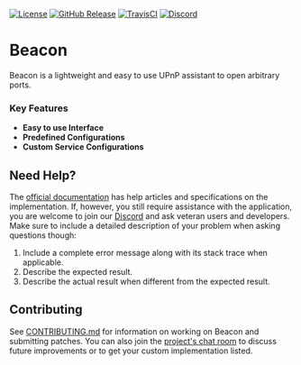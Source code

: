 [![License](https://img.shields.io/github/license/dotStart/Beacon.svg?style=flat-square)](https://www.apache.org/licenses/LICENSE-2.0.txt)
[![GitHub Release](https://img.shields.io/github/release/dotStart/Beacon.svg?style=flat-square)](https://github.com/dotStart/Beacon/releases)
[![TravisCI](https://img.shields.io/travis/dotStart/Beacon?style=flat-square)](https://travis-ci.org/dotStart/Beacon)
[![Discord](https://img.shields.io/discord/252100053093711872?style=flat-square)][discord]


# Beacon

Beacon is a lightweight and easy to use UPnP assistant to open arbitrary ports.

### Key Features

* **Easy to use Interface**
* **Predefined Configurations**
* **Custom Service Configurations**

## Need Help?

The [official documentation][wiki] has help articles and specifications on the implementation. If, however, you still
require assistance with the application, you are welcome to join our [Discord][discord] and ask veteran users and
developers. Make sure to include a detailed description of your problem when asking questions though:

1. Include a complete error message along with its stack trace when applicable.
2. Describe the expected result.
3. Describe the actual result when different from the expected result.

[wiki]: https://github.com/dotStart/Beacon/wiki

## Contributing

See [CONTRIBUTING.md](CONTRIBUTING.md) for information on working on Beacon and submitting patches. You can also join
the [project's chat room][discord] to discuss future improvements or to get your custom implementation listed.

[discord]: https://discord.gg/RdFqysd
